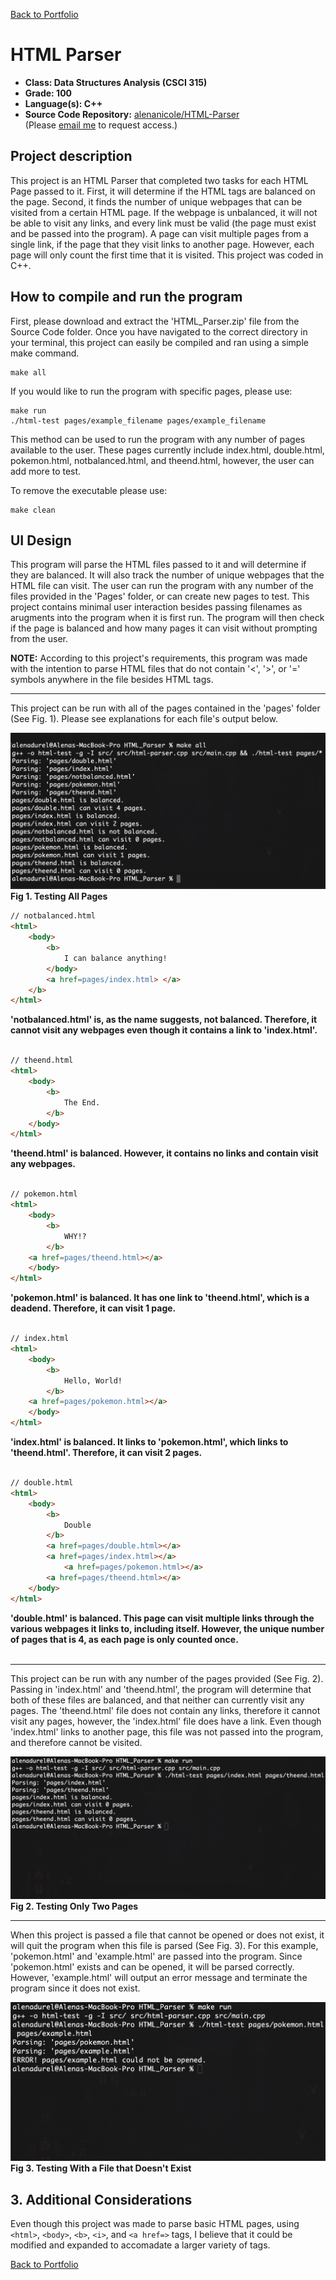 [Back to Portfolio](./)

HTML Parser
===============

-   **Class: Data Structures Analysis (CSCI 315)** 
-   **Grade: 100** 
-   **Language(s): C++** 
-   **Source Code Repository:** [alenanicole/HTML-Parser](https://github.com/alenanicole/HTML-Parser)  
    (Please [email me](mailto:andurel@csustudent.net?subject=GitHub%20Access) to request access.)

## Project description

This project is an HTML Parser that completed two tasks for each HTML Page passed to it. First, it will determine if the HTML tags are balanced on the page. Second, it finds the number of unique webpages that can be visited from a certain HTML page. If the webpage is unbalanced, it will not be able to visit any links, and every link must be valid (the page must exist and be passed into the program). A page can visit multiple pages from a single link, if the page that they visit links to another page. However, each page will only count the first time that it is visited. This project was coded in C++.

## How to compile and run the program

First, please download and extract the 'HTML_Parser.zip' file from the Source Code folder. Once you have navigated to the correct directory in your terminal, this project can easily be compiled and ran using a simple make command.

```
make all
```
If you would like to run the program with specific pages, please use:

```
make run
./html-test pages/example_filename pages/example_filename
```
This method can be used to run the program with any number of pages available to the user. These pages currently include index.html, double.html, pokemon.html, notbalanced.html, and theend.html, however, the user can add more to test.

To remove the executable please use:
```
make clean
```
## UI Design

This program will parse the HTML files passed to it and will determine if they are balanced. It will also track the number of unique webpages that the HTML file can visit. The user can run the program with any number of the files provided in the 'Pages' folder, or can create new pages to test. This project contains minimal user interaction besides passing filenames as arugments into the program when it is first run. The program will then check if the page is balanced and how many pages it can visit without prompting from the user.

**NOTE:** According to this project's requirements, this program was made with the intention to parse HTML files that do not contain '<', '>', or '=' symbols anywhere in the file besides HTML tags.

************

This project can be run with all of the pages contained in the 'pages' folder (See Fig. 1). Please see explanations for each file's output below.

![screenshot](images/test-all.png)  
**Fig 1. Testing All Pages**

```html
// notbalanced.html
<html>
    <body>
        <b>
            I can balance anything!
        </body>
        <a href=pages/index.html> </a>
    </b>
</html>
```
**'notbalanced.html' is, as the name suggests, not balanced. Therefore, it cannot visit any webpages even though it contains a link to 'index.html'.**
<br> <br>
```html
// theend.html
<html>
    <body>
        <b>
            The End.
        </b>
    </body>
</html>
```
**'theend.html' is balanced. However, it contains no links and contain visit any webpages.**
<br> <br>
```html
// pokemon.html
<html>
    <body>
        <b>
            WHY!?
        </b>
	<a href=pages/theend.html></a>
    </body>
</html>
```
**'pokemon.html' is balanced. It has one link to 'theend.html', which is a deadend. Therefore, it can visit 1 page.**
<br> <br>
```html
// index.html
<html>
    <body>
        <b>
            Hello, World!
        </b>
	<a href=pages/pokemon.html></a>
    </body>
</html>
```
**'index.html' is balanced. It links to 'pokemon.html', which links to 'theend.html'. Therefore, it can visit 2 pages.**
<br> <br>
```html
// double.html
<html>
    <body>
        <b>
            Double
        </b>
		<a href=pages/double.html></a>
		<a href=pages/index.html></a>
        	<a href=pages/pokemon.html></a>
		<a href=pages/theend.html></a>
    </body>
</html>
```
**'double.html' is balanced. This page can visit multiple links through the various webpages it links to, including itself. However, the unique number of pages that is 4, as each page is only counted once.**
<br> <br>

*********

This project can be run with any number of the pages provided (See Fig. 2). Passing in 'index.html' and 'theend.html', the program will determine that both of these files are balanced, and that neither can currently visit any pages. The 'theend.html' file does not contain any links, therefore it cannot visit any pages, however, the 'index.html' file does have a link. Even though 'index.html' links to another page, this file was not passed into the program, and therefore cannot be visited.

![screenshot](images/test_two.png)  
**Fig 2. Testing Only Two Pages**

*********

When this project is passed a file that cannot be opened or does not exist, it will quit the program when this file is parsed (See Fig. 3). For this example, 'pokemon.html' and 'example.html' are passed into the program. Since 'pokemon.html' exists and can be opened, it will be parsed correctly. However, 'example.html' will output an error message and terminate the program since it does not exist.

![screenshot](images/test_error.png)  
**Fig 3. Testing With a File that Doesn't Exist**

## 3. Additional Considerations

Even though this project was made to parse basic HTML pages, using `<html>`, `<body>`, `<b>`, `<i>`, and `<a href=>` tags, I believe that it could be modified and expanded to accomadate a larger variety of tags. 

<!---
For more details see [GitHub Flavored Markdown](https://guides.github.com/features/mastering-markdown/).
-->
[Back to Portfolio](./)
